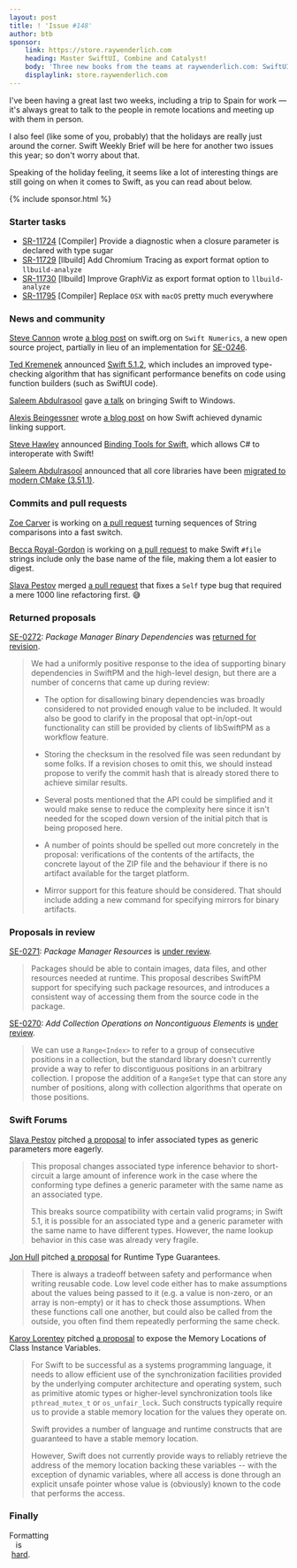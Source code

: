 ```yaml
---
layout: post
title: ! 'Issue #148'
author: btb
sponsor:
    link: https://store.raywenderlich.com
    heading: Master SwiftUI, Combine and Catalyst!
    body: 'Three new books from the teams at raywenderlich.com: SwiftUI by Tutorials, Combine: Asynchronous Programming with Swift, and Catalyst by Tutorials. Build fluid and engaging declarative UI for your apps with SwiftUI, master native asynchronous programming with Swift using the Combine framework and run iOS apps natively on macOS with Catalyst!'
    displaylink: store.raywenderlich.com
---
```


I've been having a great last two weeks, including a trip to Spain for work —
it's always great to talk to the people in remote locations and meeting up with
them in person.

I also feel (like some of you, probably) that the holidays are really just
around the corner. Swift Weekly Brief will be here for another two issues this
year; so don't worry about that.

Speaking of the holiday feeling, it seems like a lot of interesting things are
still going on when it comes to Swift, as you can read about below.

<!--excerpt-->

{% include sponsor.html %}

### Starter tasks

- [SR-11724](https://bugs.swift.org/browse/SR-11724) [Compiler] Provide a diagnostic when a closure parameter is declared with type sugar
- [SR-11729](https://bugs.swift.org/browse/SR-11729) [llbuild] Add Chromium Tracing as export format option to `llbuild-analyze`
- [SR-11730](https://bugs.swift.org/browse/SR-11730) [llbuild] Improve GraphViz as export format option to `llbuild-analyze`
- [SR-11795](https://bugs.swift.org/browse/SR-11795) [Compiler] Replace `OSX` with `macOS` pretty much everywhere

### News and community

[Steve Cannon](https://twitter.com/stephentyrone) wrote [a blog post](https://swift.org/blog/numerics/)
on swift.org on `Swift Numerics`, a new open source project, partially in lieu
of an implementation for [SE-0246](https://github.com/apple/swift-evolution/blob/master/proposals/0246-mathable.md).

[Ted Kremenek](https://twitter.com/tkremenek) announced [Swift 5.1.2](https://forums.swift.org/t/swift-5-1-2-released/30620),
which includes an improved type-checking algorithm that has significant
performance benefits on code using function builders (such as SwiftUI code).

[Saleem Abdulrasool](https://twitter.com/compnerd) gave [a talk](https://www.youtube.com/watch?v=Zjlxa1NIfJc)
on bringing Swift to Windows.

[Alexis Beingessner](https://twitter.com/Gankra_) wrote [a blog post](https://gankra.github.io/blah/swift-abi/)
on how Swift achieved dynamic linking support.

[Steve Hawley](https://twitter.com/_plinth_) announced [Binding Tools for Swift](http://plinth.org/techtalk/?p=580),
which allows C# to interoperate with Swift!

[Saleem Abdulrasool](https://twitter.com/compnerd) announced that all core
libraries have been [migrated to modern CMake (3.51.1)](https://forums.swift.org/t/all-core-libraries-have-been-migrated-to-modern-cmake/30770).

### Commits and pull requests

[Zoe Carver](https://github.com/zoecarver) is working on [a pull request](https://github.com/apple/swift/pull/28260)
turning sequences of String comparisons into a fast switch.

[Becca Royal-Gordon](https://twitter.com/beccadax) is working on [a pull request](https://github.com/apple/swift/pull/25656)
to make Swift `#file` strings include only the base name of the file, making
them a lot easier to digest.

[Slava Pestov](https://twitter.com/slava_pestov) merged [a pull request](https://github.com/apple/swift/pull/28399)
that fixes a `Self` type bug that required a mere 1000 line refactoring first. 😅

### Returned proposals

[SE-0272](https://github.com/apple/swift-evolution/blob/master/proposals/0272-swiftpm-binary-dependencies.md): *Package Manager Binary Dependencies* was [returned for revision](https://forums.swift.org/t/returned-for-revision-se-0272-package-manager-binary-dependencies/30994).

> We had a uniformly positive response to the idea of supporting binary
dependencies in SwiftPM and the high-level design, but there are a number of
concerns that came up during review:
>
> - The option for disallowing binary dependencies was broadly considered to
not provided enough value to be included. It would also be good to clarify in
the proposal that opt-in/opt-out functionality can still be provided by clients
of libSwiftPM as a workflow feature.
>
> - Storing the checksum in the resolved file was seen redundant by some folks.
If a revision choses to omit this, we should instead propose to verify the
commit hash that is already stored there to achieve similar results.
>
> - Several posts mentioned that the API could be simplified and it would make
sense to reduce the complexity here since it isn't needed for the scoped down
version of the initial pitch that is being proposed here.
>
> - A number of points should be spelled out more concretely in the proposal:
verifications of the contents of the artifacts, the concrete layout of the ZIP
file and the behaviour if there is no artifact available for the target
platform.
>
> - Mirror support for this feature should be considered. That should include
adding a new command for specifying mirrors for binary artifacts.

### Proposals in review

[SE-0271](https://github.com/apple/swift-evolution/blob/master/proposals/0271-package-manager-resources.md): *Package Manager Resources* is [under review](https://forums.swift.org/t/se-0271-package-manager-resources/30730).

> Packages should be able to contain images, data files, and other resources
needed at runtime.  This proposal describes SwiftPM support for specifying such
package resources, and introduces a consistent way of accessing them from the
source code in the package.

[SE-0270](https://github.com/apple/swift-evolution/blob/master/proposals/0270-rangeset-and-collection-operations.md): *Add Collection Operations on Noncontiguous Elements* is [under review](https://forums.swift.org/t/se-0270-add-collection-operations-on-noncontiguous-elements/30691).

> We can use a `Range<Index>` to refer to a group of consecutive positions in a
collection, but the standard library doesn't currently provide a way to refer
to discontiguous positions in an arbitrary collection. I propose the addition
of a `RangeSet` type that can store any number of positions, along with
collection algorithms that operate on those positions.

### Swift Forums

[Slava Pestov](https://twitter.com/slava_pestov) pitched [a proposal](https://forums.swift.org/t/infer-associated-types-as-generic-parameters-more-eagerly/30833)
to infer associated types as generic parameters more eagerly.

> This proposal changes associated type inference behavior to short-circuit a
large amount of inference work in the case where the conforming type defines a
generic parameter with the same name as an associated type.
>
> This breaks source compatibility with certain valid programs; in Swift 5.1,
it is possible for an associated type and a generic parameter with the same
name to have different types. However, the name lookup behavior in this case
was already very fragile.

[Jon Hull](https://forums.swift.org/u/jon_hull) pitched [a proposal](https://forums.swift.org/t/pre-pitch-runtime-type-guarantees/30842)
for Runtime Type Guarantees.

> There is always a tradeoff between safety and performance when writing
reusable code. Low level code either has to make assumptions about the values
being passed to it (e.g. a value is non-zero, or an array is non-empty) or it
has to check those assumptions. When these functions call one another, but
could also be called from the outside, you often find them repeatedly
performing the same check.

[Karoy Lorentey](https://twitter.com/lorentey) pitched [a proposal](https://forums.swift.org/t/pitch-exposing-the-memory-locations-of-class-instance-variables/30584)
to expose the Memory Locations of Class Instance Variables.

> For Swift to be successful as a systems programming language, it needs to
allow efficient use of the synchronization facilities provided by the
underlying computer architecture and operating system, such as primitive atomic
types or higher-level synchronization tools like `pthread_mutex_t` or
`os_unfair_lock`. Such constructs typically require us to provide a stable
memory location for the values they operate on.
>
> Swift provides a number of language and runtime constructs that are guaranteed
to have a stable memory location.
>
> However, Swift does not currently provide ways to reliably retrieve the
address of the memory location backing these variables -- with the exception of
dynamic variables, where all access is done through an explicit unsafe pointer
whose value is (obviously) known to the code that performs the access.

### Finally

Formatting<br />
&nbsp;&nbsp;&nbsp;is<br >
&nbsp;[hard](https://twitter.com/uliwitness/status/1193166769688580097).
